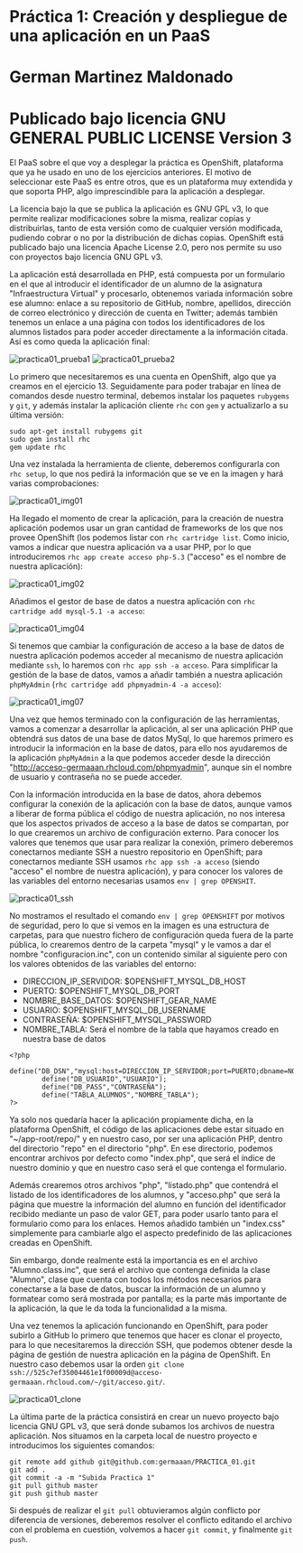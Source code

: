 # Práctica 1: Creación y despliegue de una aplicación en un PaaS
# German Martinez Maldonado
# Publicado bajo licencia GNU GENERAL PUBLIC LICENSE Version 3

El PaaS sobre el que voy a desplegar la práctica es OpenShift, plataforma que ya he usado en uno de los ejercicios anteriores. El motivo de seleccionar este PaaS es entre otros, que es un plataforma muy extendida y que soporta PHP, algo imprescindible para la aplicación a desplegar.

La licencia bajo la que se publica la aplicación es GNU GPL v3, lo que permite realizar modificaciones sobre la misma, realizar copias y distribuirlas, tanto de esta versión como de cualquier versión modificada, pudiendo cobrar o no por la distribución de dichas copias. OpenShift está publicado bajo una licencia Apache License 2.0, pero nos permite su uso con proyectos bajo licencia GNU GPL v3.

La aplicación está desarrollada en PHP, está compuesta por un formulario en el que al introducir el identificador de un alumno de la asignatura "Infraestructura Virtual" y procesarlo, obtenemos variada información sobre ese alumno: enlace a su repositorio de GitHub, nombre, apellidos, dirección de correo electrónico y dirección de cuenta en Twitter; además también tenemos un enlace a una página con todos los identificadores de los alumnos listados para poder acceder directamente a la información citada. Así es como queda la aplicación final:

![practica01_prueba1](https://dl.dropboxusercontent.com/s/omc8ckuqbrd0d00/prueba1.png)
![practica01_prueba2](https://dl.dropboxusercontent.com/s/zh35p8lpnfqic9s/prueba2.png)

Lo primero que necesitaremos es una cuenta en OpenShift, algo que ya creamos en el ejercicio 13. Seguidamente  para poder trabajar en línea de comandos desde nuestro terminal, debemos instalar los paquetes `rubygems` y `git`, y además instalar la aplicación cliente `rhc` con `gem` y actualizarlo a su última versión:

```
sudo apt-get install rubygems git
sudo gem install rhc
gem update rhc
```

Una vez instalada la herramienta de cliente, deberemos configurarla con `rhc setup`, lo que nos pedirá la información que se ve en la imagen y hará varias comprobaciones: 

![practica01_img01](https://dl.dropboxusercontent.com/s/t6aju2n4bub4o4z/practica01_img01.png)

Ha llegado el momento de crear la aplicación, para la creación de nuestra aplicación podemos usar un gran cantidad de frameworks de los que nos provee OpenShift (los podemos listar con `rhc cartridge list`. Como inicio, vamos a indicar que nuestra aplicación va a usar PHP, por lo que introduciremos `rhc app create acceso php-5.3` ("acceso" es el nombre de nuestra aplicación):

![practica01_img02](https://dl.dropboxusercontent.com/s/9609c8jitliiqis/practica01_img02.png)

Añadimos el gestor de base de datos a nuestra aplicación con `rhc cartridge add mysql-5.1 -a acceso`:

![practica01_img04](https://dl.dropboxusercontent.com/s/wb5bycqo3mtbtkw/practica01_img04.png)

Si tenemos que cambiar la configuración de acceso a la base de datos de nuestra aplicación podemos acceder al mecanismo de nuestra aplicación mediante `ssh`, lo haremos con `rhc app ssh -a acceso`. Para simplificar la gestión de la base de datos, vamos a añadir también a nuestra aplicación `phpMyAdmin` (`rhc cartridge add phpmyadmin-4 -a acceso`):

![practica01_img07](https://dl.dropboxusercontent.com/s/6l9u0vkl00r23d8/practica01_img07.png)

Una vez que hemos terminado con la configuración de las herramientas, vamos a comenzar a desarrollar la aplicación, al ser una aplicación PHP que obtendrá sus datos de una base de datos MySql, lo que haremos primero es introducir la información en la base de datos, para ello nos ayudaremos de la aplicación `phpMyAdmin` a la que podemos acceder desde la dirección "http://acceso-germaaan.rhcloud.com/phpmyadmin", aunque sin el nombre de usuario y contraseña no se puede acceder.

Con la información introducida en la base de datos, ahora debemos configurar la conexión de la aplicación con la base de datos, aunque vamos a liberar de forma pública el código de nuestra aplicación, no nos interesa que los aspectos privados de acceso a la base de datos se compartan, por lo que crearemos un archivo de configuración externo. Para conocer los valores que tenemos que usar para realizar la conexión, primero deberemos conectarnos mediante SSH a nuestro repositorio en OpenShift; para conectarnos mediante SSH usamos `rhc app ssh -a acceso` (siendo "acceso" el nombre de nuestra aplicación), y para conocer los valores de las variables del entorno necesarias usamos `env | grep OPENSHIT`.

![practica01_ssh](https://dl.dropboxusercontent.com/s/t9kf6lu7qdkpnf0/ssh.png)

No mostramos el resultado el comando `env | grep OPENSHIFT` por motivos de seguridad, pero lo que si vemos en la imagen es una estructura de carpetas, para que nuestro fichero de configuración queda fuera de la parte pública, lo crearemos dentro de la carpeta "mysql" y le vamos a dar el nombre "configuracion.inc", con un contenido similar al siguiente pero con los valores obtenidos de las variables del entorno:

* DIRECCION_IP_SERVIDOR: $OPENSHIFT_MYSQL_DB_HOST
* PUERTO: $OPENSHIFT_MYSQL_DB_PORT
* NOMBRE_BASE_DATOS: $OPENSHIFT_GEAR_NAME
* USUARIO: $OPENSHIFT_MYSQL_DB_USERNAME
* CONTRASEÑA: $OPENSHIFT_MYSQL_PASSWORD
* NOMBRE_TABLA: Será el nombre de la tabla que hayamos creado en nuestra base de datos

```
<?php
     	define("DB_DSN","mysql:host=DIRECCION_IP_SERVIDOR;port=PUERTO;dbname=NOMBRE_BASE_DATOS");
        define("DB_USUARIO","USUARIO");
        define("DB_PASS","CONTRASEÑA");
        define("TABLA_ALUMNOS","NOMBRE_TABLA");
?>
```

Ya solo nos quedaría hacer la aplicación propiamente dicha, en la plataforma OpenShift, el código de las aplicaciones debe estar situado en "~/app-root/repo/" y en nuestro caso, por ser una aplicación PHP, dentro del directorio "repo" en el directorio "php". En ese directorio, podemos encontrar archivos por defecto como "index.php", que será el índice de nuestro dominio y que en nuestro caso será el que contenga el formulario.

Además crearemos otros archivos "php", "listado.php" que contendrá el listado de los identificadores de los alumnos, y "acceso.php" que será la página que muestre la información del alumno en función del identificador recibido mediante un paso de valor GET, para poder usarlo tanto para el formulario como para los enlaces. Hemos añadido también un "index.css" simplemente para cambiarle algo el aspecto predefinido de las aplicaciones creadas en OpenShift. 

Sin embargo, donde realmente está la importancia es en el archivo "Alumno.class.inc", que será el archivo que contenga definida la clase "Alumno", clase que cuenta con todos los métodos necesarios para conectarse a la base de datos, buscar la información de un alumno y formatear como será mostrada por pantalla; es la parte más importante de la aplicación, la que le da toda la funcionalidad a la misma.

Una vez tenemos la aplicación funcionando en OpenShift, para poder subirlo a GitHub lo primero que tenemos que hacer es clonar el proyecto, para lo que necesitaremos la dirección SSH, que podemos obtener desde la página de gestión de nuestra aplicación en la página de OpenShift. En nuestro caso debemos usar la orden `git clone ssh://525c7ef35004461e1f00009d@acceso-germaaan.rhcloud.com/~/git/acceso.git/`.

![practica01_clone](https://dl.dropboxusercontent.com/s/6qg5x6usi6h7ews/clone.png)

La última parte de la práctica consistirá en crear un nuevo proyecto bajo licencia GNU GPL v3, que será donde subamos los archivos de nuestra aplicación.
Nos situamos en la carpeta local de nuestro proyecto e introducimos los siguientes comandos:

```
git remote add github git@github.com:germaaan/PRACTICA_01.git
git add .
git commit -a -m "Subida Practica 1"
git pull github master
git push github master
```

Si después de realizar el `git pull` obtuvieramos algún conflicto por diferencia de versiones, deberemos resolver el conflicto editando el archivo con el problema en cuestión, volvemos a hacer `git commit`, y finalmente `git push`.
